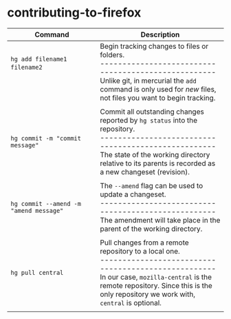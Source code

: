 # contributing-to-firefox


| Command | Description|
| --- | --- |
| `hg add filename1 filename2` &nbsp; &nbsp; &nbsp; &nbsp; &nbsp; &nbsp; &nbsp; &nbsp; &nbsp; &nbsp; &nbsp; &nbsp; &nbsp; &nbsp; &nbsp; &nbsp; &nbsp; &nbsp; &nbsp; &nbsp; &nbsp; &nbsp; &nbsp; &nbsp; &nbsp; &nbsp; &nbsp; &nbsp; &nbsp; &nbsp; &nbsp; &nbsp; &nbsp; &nbsp; &nbsp; &nbsp; &nbsp; &nbsp; &nbsp; &nbsp; | Begin tracking changes to files or folders.<br/>----------------------------------------------------<br/>Unlike git, in mercurial the `add` command is only used for *new* files, not files you want to begin tracking. |
| |
| `hg commit -m "commit message"` | Commit all outstanding changes reported by `hg status` into the repository.<br/>----------------------------------------------------<br/>The state of the working directory relative to its parents is recorded as a new changeset (revision). |
| |
| `hg commit --amend -m "amend message"` | The `--amend` flag can be used to update a changeset.<br/>----------------------------------------------------<br/>The amendment will take place in the parent of the working directory. |
||
| `hg pull central` | Pull changes from a remote repository to a local one.<br/>----------------------------------------------------<br/>In our case, `mozilla-central` is the remote repository. Since this is the only repository we work with, `central` is optional. |
| |
